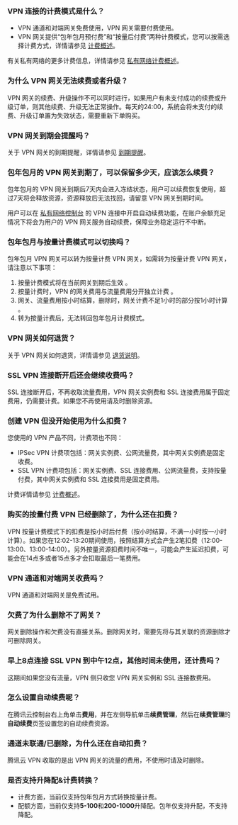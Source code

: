   
[](id:01)
### VPN 连接的计费模式是什么？
- VPN 通道和对端网关免费使用，VPN 网关需要付费使用。
- VPN 网关提供“包年包月预付费”和“按量后付费”两种计费模式，您可以按需选择计费方式，详情请参见 [计费概述](https://cloud.tencent.com/document/product/554/18986)。

有关私有网络的更多计费信息，详情请参见 [私有网络计费概述](https://cloud.tencent.com/doc/product/215/3079)。
  
[](id:02)
### 为什么 VPN 网关无法续费或者升级？
VPN 网关的续费、升级操作不可以同时进行，如果用户有未支付成功的续费或升级订单，则其他续费、升级无法正常操作。每天的24:00，系统会将未支付的续费、升级订单置为失效状态，需要重新下单购买。
  
[](id:03)
### VPN 网关到期会提醒吗？
关于 VPN 网关的到期提醒，详情请参见 [到期提醒](https://cloud.tencent.com/document/product/554/34668)。
  
[](id:04)
### 包年包月的 VPN 网关到期了，可以保留多少天，应该怎么续费？
包年包月的 VPN 网关到期后7天内会进入冻结状态，用户可以续费恢复使用，超过7天将会释放资源，资源释放后无法找回，请留意 VPN 网关到期时间。

用户可以在 [私有网络控制台](https://console.cloud.tencent.com/vpc/vpnGw?rid=1) 的 VPN 连接中开启自动续费功能，在账户余额充足情况下将会为用户的 VPN 网关服务自动续费，保障业务稳定运行不中断。
  
[](id:05)
### 包年包月与按量计费模式可以切换吗？
包年包月 VPN 网关可以转为按量计费 VPN 网关，如需转为按量计费 VPN 网关，请注意以下事项：
1. 按量计费模式将在当前网关到期后生效 。
2. 按量计费时，VPN 的网关费用与流量费用分开独立计费 。
3. 网关、流量费用按小时结算，删除时，网关计费不足1小时的部分按1小时计算 。
4. 转为按量计费后，无法转回包年包月计费模式。

  
[](id:06)
### VPN 网关如何退货？
关于 VPN 网关如何退货，详情请参见 [退货说明](https://cloud.tencent.com/document/product/554/38217)。


  
[](id:07)
### SSL VPN 连接断开后还会继续收费吗？
SSL 连接断开后，不再收取流量费用，VPN 网关实例费和 SSL 连接费用属于固定费用，仍需要计费。如果您不再使用请及时删除资源。


  
[](id:08)
### 创建 VPN 但没开始使用为什么扣费？
您使用的 VPN 产品不同，计费项也不同：
- IPSec VPN 计费项包括：网关实例费、公网流量费，其中网关实例费是固定收费。
- SSL VPN 计费项包括：网关实例费、SSL 连接费用、公网流量费，支持按量付费，其中网关实例费和 SSL 连接费用是固定费用。

计费详情请参见 [计费概述](https://cloud.tencent.com/document/product/554/18986)。
  
[](id:09)
### 购买的按量付费 VPN 已经删除了，为什么还在扣费？
VPN 按量计费模式下的扣费是按小时后付费（按小时结算，不满一小时按一小时计算）。如果您在12:02-13:20期间使用，按照结算方式会产生2笔扣费（12:00-13:00、13:00-14:00）。另外按量资源扣费时间不唯一，可能会产生延迟扣费，可能会在14点多或者15点多才会扣取最后一笔费用。
  
[](id:10)
### VPN 通道和对端网关收费吗？
VPN 通道和对端网关是免费试用。
  
[](id:11)
### 欠费了为什么删除不了网关？
网关删除操作和欠费没有直接关系。删除网关时，需要先将与其关联的资源删除才可删除网关。
  
[](id:12)
### 早上8点连接 SSL VPN 到中午12点，其他时间未使用，还计费吗？
这期间如果您没有流量，VPN 侧只收您 VPN 网关实例和 SSL 连接数费用。
  
[](id:13)
### 怎么设置自动续费呢？
在腾讯云控制台右上角单击**费用**，并在左侧导航单击**续费管理**，然后在**续费管理**的**自动续费**页签设置您的自动续费资源。
  
[](id:14)
### 通道未联通/已删除，为什么还在自动扣费？
腾讯云 VPN 收取的是出 VPN 网关的流量的费用，不使用时请及时删除。
  
[](id:15)
### 是否支持升降配&计费转换？
- 计费方面，当前仅支持包年包月方式转换按量计费。
- 配额方面，当前仅支持**5-100**和**200-1000**升降配。包年仅支持升配，不支持降配。
